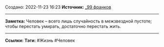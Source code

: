 Создано: 2022-11-23 16:23
**Источник:** [_99 франков](_99%20франков.md)
***
**Заметка:**  Человек – всего лишь случайность в межзвездной пустоте; чтобы перестать умирать, достаточно перестать жить.
***
**Ссылки:** 
**Тэги:** #Жизнь #Человек 


